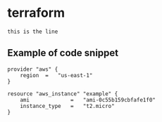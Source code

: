 # terraform
`this is the line`

## Example of code snippet 

```hcl
provider "aws" {
    region  =   "us-east-1"
}

resource "aws_instance" "example" {
    ami             =   "ami-0c55b159cbfafe1f0"
    instance_type   =   "t2.micro"
}